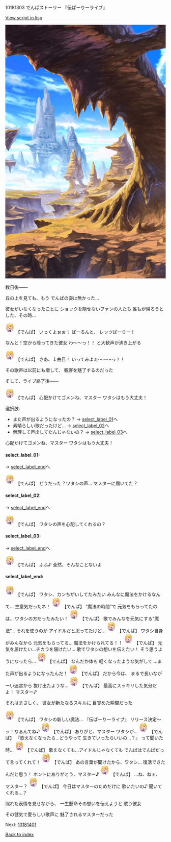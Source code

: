 10181303 でんぱストーリー 『伝ぱーりーライブ』

[View script in lisp](../scripts/10181303.txt)

![wild.png](../images/backgrounds/wild.png)

数日後——

丘の上を見ても、もう
でんぱの姿は無かった…

彼女がいなくなったことに
ショックを隠せないファンの人たち
誰もが帰ろうとした、その時…

<img src="../images/units/101811.png" alt="101811.png" height="34"/>
【でんぱ】
いっくよぉぉ！
ぱーるんと、
レッツぱーりー！

なんと！空から降ってきた彼女
わ〜〜っ！！
と大歓声が沸き上がる

<img src="../images/units/101811.png" alt="101811.png" height="34"/>
【でんぱ】
さあ、１曲目！
いってみよぉ〜〜〜っ！！

その歌声は以前にも増して、
観客を魅了するのだった

そして、ライブ終了後——

<img src="../images/units/101811.png" alt="101811.png" height="34"/>
【でんぱ】
心配かけてゴメンね、マスター
ワタシはもう大丈夫！

選択肢:
- また声が出るようになったの？ → [select_label_01](#select_label_01)へ
- 素晴らしい歌だったけど… → [select_label_02](#select_label_02)へ
- 無理して声出してたんじゃないの？ → [select_label_03](#select_label_03)へ

心配かけてゴメンね、マスター
ワタシはもう大丈夫！

#### select_label_01:
 → [select_label_end](#select_label_end)へ

<img src="../images/units/101811.png" alt="101811.png" height="34"/>
【でんぱ】
どうだった？ワタシの声…
マスターに届いてた？

#### select_label_02:
 → [select_label_end](#select_label_end)へ

<img src="../images/units/101811.png" alt="101811.png" height="34"/>
【でんぱ】
ワタシの声を心配してくれるの？

#### select_label_03:
 → [select_label_end](#select_label_end)へ

<img src="../images/units/101811.png" alt="101811.png" height="34"/>
【でんぱ】
ふふ♪
全然、そんなことないよ

#### select_label_end:

<img src="../images/units/101811.png" alt="101811.png" height="34"/>
【でんぱ】
ワタシ、カンちがいしてたみたい
みんなに魔法をかけるなんて…
生意気だったネ！

<img src="../images/units/101811.png" alt="101811.png" height="34"/>
【でんぱ】
“魔法の時間”で
元気をもらってたのは…
ワタシの方だったみたい！

<img src="../images/units/101811.png" alt="101811.png" height="34"/>
【でんぱ】
歌でみんなを元気にする“魔法”…
それを使うのが
アイドルだと思ってたけど…

<img src="../images/units/101811.png" alt="101811.png" height="34"/>
【でんぱ】
ワタシ自身がみんなから
元気をもらってる…
魔法をかけられてる！！

<img src="../images/units/101811.png" alt="101811.png" height="34"/>
【でんぱ】
元気を届けたい…チカラを届けたい…
歌でワタシの想いを伝えたい！
そう思うようになったら…

<img src="../images/units/101811.png" alt="101811.png" height="34"/>
【でんぱ】
なんだか体も
軽くなったような気がして
…また声が出るようになったんだ！

<img src="../images/units/101811.png" alt="101811.png" height="34"/>
【でんぱ】
だから今は、
まるで長いながーい迷宮から
抜け出たような…

<img src="../images/units/101811.png" alt="101811.png" height="34"/>
【でんぱ】
最高にスッキリした気分だよ！
マスター♪

それはまさしく、
彼女が新たなるスキルに
目覚めた瞬間だった

<img src="../images/units/101811.png" alt="101811.png" height="34"/>
【でんぱ】
ワタシの新しい魔法…
『伝ぱーりーライブ』
リリース決定〜ッ！なぁんてね♪

<img src="../images/units/101811.png" alt="101811.png" height="34"/>
【でんぱ】
ありがと、マスター
ワタシが…

<img src="../images/units/101811.png" alt="101811.png" height="34"/>
【でんぱ】
『歌えなくなったら…どうやって
生きていったらいいの…？』
って聞いた時…

<img src="../images/units/101811.png" alt="101811.png" height="34"/>
【でんぱ】
歌えなくても…アイドルじゃなくても
でんぱはでんぱだって言ってくれて！

<img src="../images/units/101811.png" alt="101811.png" height="34"/>
【でんぱ】
あの言葉が聞けたから、ワタシ…
復活できたんだと思う！
ホントにありがとう、マスター♪

<img src="../images/units/101811.png" alt="101811.png" height="34"/>
【でんぱ】
…ね、ねぇ、
マスター？

<img src="../images/units/101811.png" alt="101811.png" height="34"/>
【でんぱ】
今日はマスターのためだけに
歌いたいの♪
聞いてくれる…？

照れた表情を見せながら、
一生懸命その想いを伝えようと
歌う彼女

その健気で愛らしい歌声に
魅了されるマスターだった


Next: [10181401](10181401.md)

[Back to index](index.md)
